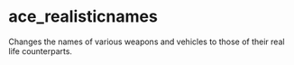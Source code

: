 ace_realisticnames
==================

Changes the names of various weapons and vehicles to those of their real life counterparts.
